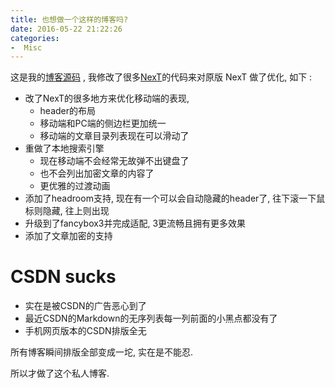 ```yaml
---
title: 也想做一个这样的博客吗?
date: 2016-05-22 21:22:26
categories:
-  Misc
---
```




这是我的[博客源码](https://github.com/no5ix/hexo-theme-next-optimized) ,
我修改了很多[NexT](https://github.com/iissnan/hexo-theme-next)的代码来对原版 NexT 做了优化, 如下 : 

- 改了NexT的很多地方来优化移动端的表现,
    -  header的布局
    -  移动端和PC端的侧边栏更加统一
    -  移动端的文章目录列表现在可以滑动了
- 重做了本地搜索引擎
    - 现在移动端不会经常无故弹不出键盘了
    - 也不会列出加密文章的内容了
    - 更优雅的过渡动画
- 添加了headroom支持, 现在有一个可以会自动隐藏的header了, 往下滚一下鼠标则隐藏, 往上则出现
- 升级到了fancybox3并完成适配, 3更流畅且拥有更多效果
- 添加了文章加密的支持



# CSDN sucks

* 实在是被CSDN的广告恶心到了
* 最近CSDN的Markdown的无序列表每一列前面的小黑点都没有了
* 手机网页版本的CSDN排版全无

所有博客瞬间排版全部变成一坨, 实在是不能忍.

所以才做了这个私人博客.